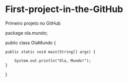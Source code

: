 # First-project-in-the-GitHub
Primeiro projeto no GitHub

package ola.mundo;

public class OlaMundo {

	public static void main(String[] args) {

		System.out.println("Ola, Mundo!");
	}

}
